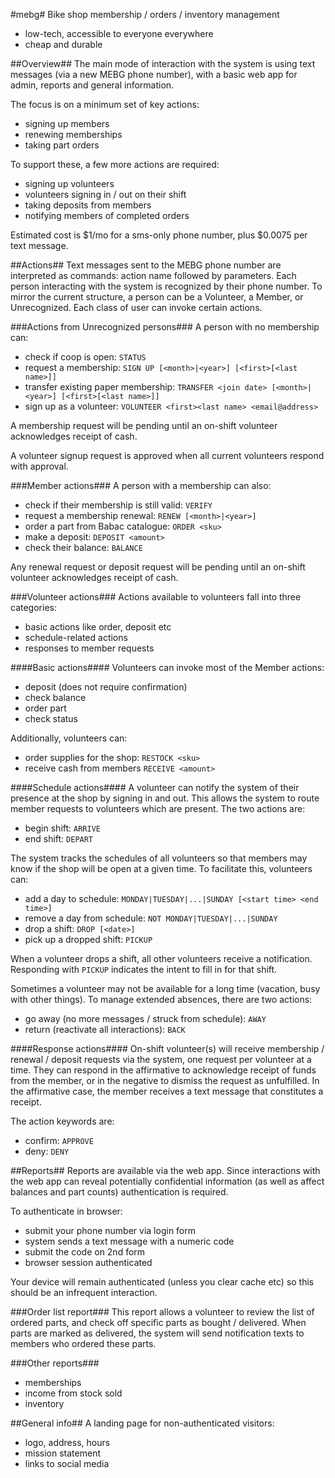 #mebg#
Bike shop membership / orders / inventory management

* low-tech, accessible to everyone everywhere
* cheap and durable


##Overview##
The main mode of interaction with the system is using text messages (via a new MEBG phone number), with a basic web app for admin, reports and general information.

The focus is on a minimum set of key actions:

* signing up members
* renewing memberships
* taking part orders

To support these, a few more actions are required:

* signing up volunteers
* volunteers signing in / out on their shift
* taking deposits from members
* notifying members of completed orders

Estimated cost is $1/mo for a sms-only phone number, plus $0.0075 per text message.


##Actions##
Text messages sent to the MEBG phone number are interpreted as commands: action name followed by parameters. Each person interacting with the system is recognized by their phone number. To mirror the current structure, a person can be a Volunteer, a Member, or Unrecognized. Each class of user can invoke certain actions.


###Actions from Unrecognized persons###
A person with no membership can:

* check if coop is open: `STATUS`
* request a membership: `SIGN UP [<month>|<year>] [<first>[<last name>]]`
* transfer existing paper membership: `TRANSFER <join date> [<month>|<year>] [<first>[<last name>]]`
* sign up as a volunteer: `VOLUNTEER <first><last name> <email@address>`

A membership request will be pending until an on-shift volunteer acknowledges receipt of cash.

A volunteer signup request is approved when all current volunteers respond with approval.

###Member actions###
A person with a membership can also:

* check if their membership is still valid: `VERIFY`
* request a membership renewal: `RENEW [<month>|<year>]`
* order a part from Babac catalogue: `ORDER <sku>`
* make a deposit: `DEPOSIT <amount>`
* check their balance: `BALANCE`

Any renewal request or deposit request will be pending until an on-shift volunteer acknowledges receipt of cash.

###Volunteer actions###
Actions available to volunteers fall into three categories:

* basic actions like order, deposit etc
* schedule-related actions
* responses to member requests

####Basic actions####
Volunteers can invoke most of the Member actions:

* deposit (does not require confirmation)
* check balance
* order part
* check status

Additionally, volunteers can:

* order supplies for the shop: `RESTOCK <sku>`
* receive cash from members `RECEIVE <amount>`

####Schedule actions####
A volunteer can notify the system of their presence at the shop by signing in and out. This allows the system to route member requests to volunteers which are present. The two actions are:

* begin shift: `ARRIVE`
* end shift: `DEPART`

The system tracks the schedules of all volunteers so that members may know if the shop will be open at a given time. To facilitate this, volunteers can:

* add a day to schedule: `MONDAY|TUESDAY|...|SUNDAY [<start time> <end time>]`
* remove a day from schedule: `NOT MONDAY|TUESDAY|...|SUNDAY`
* drop a shift: `DROP [<date>]`
* pick up a dropped shift: `PICKUP`

When a volunteer drops a shift, all other volunteers receive a notification. Responding with `PICKUP` indicates the intent to fill in for that shift.

Sometimes a volunteer may not be available for a long time (vacation, busy with other things). To manage extended absences, there are two actions:

* go away (no more messages / struck from schedule): `AWAY`
* return (reactivate all interactions): `BACK`

####Response actions####
On-shift volunteer(s) will receive membership / renewal / deposit requests via the system, one request per volunteer at a time. They can respond in the affirmative to acknowledge receipt of funds from the member, or in the negative to dismiss the request as unfulfilled. In the affirmative case, the member receives a text message that constitutes a receipt.

The action keywords are:

* confirm: `APPROVE`
* deny: `DENY`


##Reports##
Reports are available via the web app. Since interactions with the web app can reveal potentially confidential information (as well as affect balances and part counts) authentication is required. 

To authenticate in browser:

* submit your phone number via login form
* system sends a text message with a numeric code
* submit the code on 2nd form
* browser session authenticated

Your device will remain authenticated (unless you clear cache etc) so this should be an infrequent interaction.

###Order list report###
This report allows a volunteer to review the list of ordered parts, and check off specific parts as bought / delivered.
When parts are marked as delivered, the system will send notification texts to members who ordered these parts.

###Other reports###
* memberships
* income from stock sold
* inventory

##General info##
A landing page for non-authenticated visitors:

* logo, address, hours
* mission statement
* links to social media
